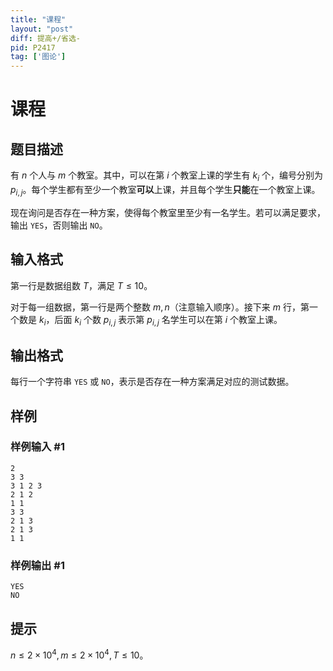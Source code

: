 ```yaml
---
title: "课程"
layout: "post"
diff: 提高+/省选-
pid: P2417
tag: ['图论']
---
```

# 课程
## 题目描述

有 $n$ 个人与 $m$ 个教室。其中，可以在第 $i$ 个教室上课的学生有 $k_i$ 个，编号分别为 $p_{i,j}$。每个学生都有至少一个教室**可以**上课，并且每个学生**只能**在一个教室上课。

现在询问是否存在一种方案，使得每个教室里至少有一名学生。若可以满足要求，输出 `YES`，否则输出 `NO`。
## 输入格式

第一行是数据组数 $T$，满足 $T\leq 10$。

对于每一组数据，第一行是两个整数 $m,n$（注意输入顺序）。接下来 $m$ 行，第一个数是 $k_i$，后面 $k_i$ 个数 $p_{i,j}$ 表示第 $p_{i,j}$ 名学生可以在第 $i$ 个教室上课。

## 输出格式

每行一个字符串 `YES` 或 `NO`，表示是否存在一种方案满足对应的测试数据。
## 样例

### 样例输入 #1
```
2
3 3
3 1 2 3
2 1 2
1 1
3 3
2 1 3
2 1 3
1 1
```
### 样例输出 #1
```
YES
NO
```
## 提示

$n\leq 2\times 10^4,m\leq 2\times 10^4,T\leq 10$。
